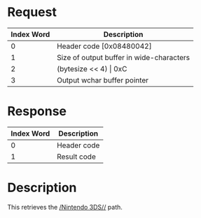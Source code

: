 # Request

| Index Word | Description                              |
|------------|------------------------------------------|
| 0          | Header code \[0x08480042\]               |
| 1          | Size of output buffer in wide-characters |
| 2          | (bytesize \<\< 4) \| 0xC                 |
| 3          | Output wchar buffer pointer              |

# Response

| Index Word | Description |
|------------|-------------|
| 0          | Header code |
| 1          | Result code |

# Description

This retrieves the [/Nintendo 3DS/<ID0>/<ID1>](SD_Filesystem "wikilink")
path.